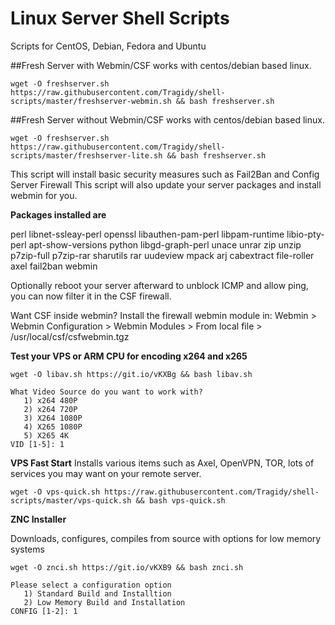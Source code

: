 # Linux Server Shell Scripts

Scripts for CentOS, Debian, Fedora and Ubuntu

##Fresh Server with Webmin/CSF
works with centos/debian based linux.
```
wget -O freshserver.sh https://raw.githubusercontent.com/Tragidy/shell-scripts/master/freshserver-webmin.sh && bash freshserver.sh
```

##Fresh Server without Webmin/CSF
works with centos/debian based linux.
```
wget -O freshserver.sh https://raw.githubusercontent.com/Tragidy/shell-scripts/master/freshserver-lite.sh && bash freshserver.sh
```

This script will install basic security measures such as Fail2Ban and Config Server Firewall
This script will also update your server packages and install webmin for you.

**Packages installed are**

perl libnet-ssleay-perl openssl libauthen-pam-perl libpam-runtime libio-pty-perl apt-show-versions python libgd-graph-perl unace unrar zip unzip p7zip-full p7zip-rar sharutils rar uudeview mpack arj cabextract file-roller axel fail2ban webmin

Optionally reboot your server afterward to unblock ICMP and allow ping, you can now filter it in the CSF firewall.

Want CSF inside webmin?
Install the firewall webmin module in:
Webmin > Webmin Configuration > Webmin Modules >
From local file > /usr/local/csf/csfwebmin.tgz

**Test your VPS or ARM CPU for encoding x264 and x265**
```
wget -O libav.sh https://git.io/vKXBg && bash libav.sh
```
```
What Video Source do you want to work with?
   1) x264 480P
   2) x264 720P
   3) X264 1080P
   4) X265 1080P
   5) X265 4K
VID [1-5]: 1
```

**VPS Fast Start**
Installs various items such as Axel, OpenVPN, TOR, lots of services you may want on your remote server.
```
wget -O vps-quick.sh https://raw.githubusercontent.com/Tragidy/shell-scripts/master/vps-quick.sh && bash vps-quick.sh
```

**ZNC Installer**

Downloads, configures, compiles from source with options for low memory systems
```
wget -O znci.sh https://git.io/vKXB9 && bash znci.sh
```
```
Please select a configuration option
   1) Standard Build and Installtion
   2) Low Memory Build and Installation
CONFIG [1-2]: 1
```

